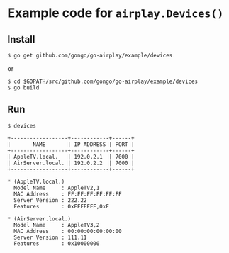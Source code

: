 # Example code for `airplay.Devices()`

## Install

    $ go get github.com/gongo/go-airplay/example/devices

or

    $ cd $GOPATH/src/github.com/gongo/go-airplay/example/devices
    $ go build

## Run

    $ devices

```
+------------------+------------+------+
|       NAME       | IP ADDRESS | PORT |
+------------------+------------+------+
| AppleTV.local.   | 192.0.2.1  | 7000 |
| AirServer.local. | 192.0.2.2  | 7000 |
+------------------+------------+------+

* (AppleTV.local.)
  Model Name     : AppleTV2,1
  MAC Address    : FF:FF:FF:FF:FF:FF
  Server Version : 222.22
  Features       : 0xFFFFFFF,0xF

* (AirServer.local.)
  Model Name     : AppleTV3,2
  MAC Address    : 00:00:00:00:00:00
  Server Version : 111.11
  Features       : 0x10000000
```

